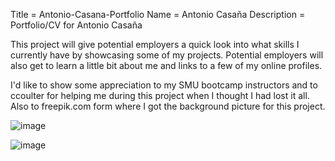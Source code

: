 Title = Antonio-Casana-Portfolio
Name = Antonio Casaña
Description = Portfolio/CV for Antonio Casaña

This project will give potential employers a quick look into what skills I currently have by showcasing some of my projects. Potential employers will also get to learn a little bit about me and links to a few of my online profiles. 

I'd like to show some appreciation to my SMU bootcamp instructors and to ccoulter for helping me during this project when I thought I had lost it all. Also to freepik.com form where I got the background picture for this project. 

![image](https://github.com/casanaa/Antonio-Casana-Portfolio/assets/133182324/f2c3889a-abe2-4c33-9877-762a395b4832)


![image](Antonio-Casana-Portfolio/assets/133182324/fec21b42-4ce9-4f83-897a-66d9ecf99fae)
